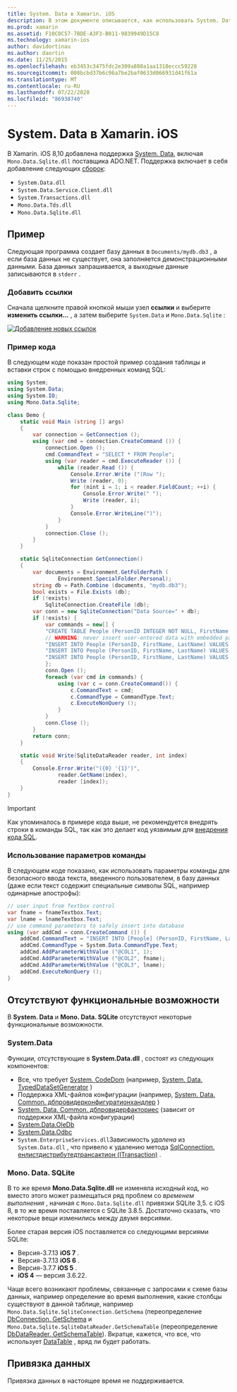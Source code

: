 ```yaml
---
title: System. Data в Xamarin. iOS
description: В этом документе описывается, как использовать System. Data и Mono.Data.Sqlite.dll для доступа к данным SQLite в приложении Xamarin. iOS.
ms.prod: xamarin
ms.assetid: F10C0C57-7BDE-A3F3-B011-9839949D15C8
ms.technology: xamarin-ios
author: davidortinau
ms.author: daortin
ms.date: 11/25/2015
ms.openlocfilehash: eb3453c3475fdc2e309a888a1aa1318eccc59228
ms.sourcegitcommit: 008bcbd37b6c96a7be2baf0633d066931d41f61a
ms.translationtype: MT
ms.contentlocale: ru-RU
ms.lasthandoff: 07/22/2020
ms.locfileid: "86938740"
---
```

# <a name="systemdata-in-xamarinios"></a>System. Data в Xamarin. iOS

В Xamarin. iOS 8,10 добавлена поддержка [System. Data](xref:System.Data), включая `Mono.Data.Sqlite.dll` поставщика ADO.NET. Поддержка включает в себя добавление следующих [сборок](~/cross-platform/internals/available-assemblies.md):

- `System.Data.dll`
- `System.Data.Service.Client.dll`
- `System.Transactions.dll`
- `Mono.Data.Tds.dll`
- `Mono.Data.Sqlite.dll`

<a name="Example"></a>

## <a name="example"></a>Пример

Следующая программа создает базу данных в `Documents/mydb.db3` , а если база данных не существует, она заполняется демонстрационными данными. База данных запрашивается, а выходные данные записываются в `stderr` .

### <a name="add-references"></a>Добавить ссылки

Сначала щелкните правой кнопкой мыши узел **ссылки** и выберите **изменить ссылки...** , а затем выберите `System.Data` и `Mono.Data.Sqlite` :

[![Добавление новых ссылок](system.data-images/edit-references-sml.png)](system.data-images/edit-references.png#lightbox)

### <a name="sample-code"></a>Пример кода

В следующем коде показан простой пример создания таблицы и вставки строк с помощью внедренных команд SQL:

```csharp
using System;
using System.Data;
using System.IO;
using Mono.Data.Sqlite;

class Demo {
    static void Main (string [] args)
    {
        var connection = GetConnection ();
        using (var cmd = connection.CreateCommand ()) {
            connection.Open ();
            cmd.CommandText = "SELECT * FROM People";
            using (var reader = cmd.ExecuteReader ()) {
                while (reader.Read ()) {
                    Console.Error.Write ("(Row ");
                    Write (reader, 0);
                    for (nint i = 1; i < reader.FieldCount; ++i) {
                        Console.Error.Write(" ");
                        Write (reader, i);
                    }
                    Console.Error.WriteLine(")");
                }
            }
            connection.Close ();
        }
    }

    static SqliteConnection GetConnection()
    {
        var documents = Environment.GetFolderPath (
                Environment.SpecialFolder.Personal);
        string db = Path.Combine (documents, "mydb.db3");
        bool exists = File.Exists (db);
        if (!exists)
            SqliteConnection.CreateFile (db);
        var conn = new SqliteConnection("Data Source=" + db);
        if (!exists) {
            var commands = new[] {
            "CREATE TABLE People (PersonID INTEGER NOT NULL, FirstName ntext, LastName ntext)",
            // WARNING: never insert user-entered data with embedded parameter values
            "INSERT INTO People (PersonID, FirstName, LastName) VALUES (1, 'First', 'Last')",
            "INSERT INTO People (PersonID, FirstName, LastName) VALUES (2, 'Dewey', 'Cheatem')",
            "INSERT INTO People (PersonID, FirstName, LastName) VALUES (3, 'And', 'How')",
            };
            conn.Open ();
            foreach (var cmd in commands) {
                using (var c = conn.CreateCommand()) {
                    c.CommandText = cmd;
                    c.CommandType = CommandType.Text;
                    c.ExecuteNonQuery ();
                }
            }
            conn.Close ();
        }
        return conn;
    }

    static void Write(SqliteDataReader reader, int index)
    {
        Console.Error.Write("({0} '{1}')",
                reader.GetName(index),
                reader [index]);
    }
}
```

> [!IMPORTANT]
> Как упоминалось в примере кода выше, не рекомендуется внедрять строки в команды SQL, так как это делает код уязвимым для [внедрения кода SQL](https://en.wikipedia.org/wiki/SQL_injection).

### <a name="using-command-parameters"></a>Использование параметров команды

В следующем коде показано, как использовать параметры команды для безопасного ввода текста, введенного пользователем, в базу данных (даже если текст содержит специальные символы SQL, например одинарные апострофы):

```csharp
// user input from Textbox control
var fname = fnameTextbox.Text;
var lname = lnameTextbox.Text;
// use command parameters to safely insert into database
using (var addCmd = conn.CreateCommand ()) {
    addCmd.CommandText = "INSERT INTO [People] (PersonID, FirstName, LastName) VALUES (@COL1, @COL2, @COL3)";
    addCmd.CommandType = System.Data.CommandType.Text;
    addCmd.AddParameterWithValue ("@COL1", 1);
    addCmd.AddParameterWithValue ("@COL2", fname);
    addCmd.AddParameterWithValue ("@COL3", lname);
    addCmd.ExecuteNonQuery ();
}
```

<a name="Missing_Functionality"></a>

## <a name="missing-functionality"></a>Отсутствуют функциональные возможности

В **System. Data** и **Mono. Data. SQLite** отсутствуют некоторые функциональные возможности.

<a name="System.Data"></a>

### <a name="systemdata"></a>System.Data

Функции, отсутствующие в **System.Data.dll** , состоят из следующих компонентов:

- Все, что требует [System. CodeDom](xref:System.CodeDom) (например,  [System. Data. TypedDataSetGenerator](xref:System.Data.TypedDataSetGenerator) )
- Поддержка XML-файлов конфигурации (например,  [System. Data. Common. дбпровидерконфигуратионхандлер](xref:System.Data.Common.DbProviderConfigurationHandler) )
- [System. Data. Common. дбпровидерфакториес](xref:System.Data.Common.DbProviderFactories) (зависит от поддержки XML-файла конфигурации)
- [System.Data.OleDb](xref:System.Data.OleDb)
- [System.Data.Odbc](xref:System.Data.Odbc)
- `System.EnterpriseServices.dll`Зависимость *удалена* из `System.Data.dll` , что привело к удалению метода [SqlConnection. енлистдистрибутедтрансактион (ITransaction)](xref:System.Data.SqlClient.SqlConnection.EnlistDistributedTransaction*) .

<a name="Mono.Data.Sqlite"></a>

### <a name="monodatasqlite"></a>Mono. Data. SQLite

В то же время **Mono.Data.Sqlite.dll** не изменяла исходный код, но вместо этого может размещаться ряд проблем со *временем выполнения* , начиная с `Mono.Data.Sqlite.dll` привязки SQLite 3,5. с iOS 8, в то же время поставляется с SQLite 3.8.5. Достаточно сказать, что некоторые вещи изменились между двумя версиями.

Более старая версия iOS поставляется со следующими версиями SQLite:

- Версия-3.7.13 **iOS 7** .
- Версия-3.7.13 **iOS 6** .
- Версия-3.7.7 **iOS 5** .
- **iOS 4** — версия 3.6.22.

Чаще всего возникают проблемы, связанные с запросами к схеме базы данных, например определение во время выполнения, какие столбцы существуют в данной таблице, например `Mono.Data.Sqlite.SqliteConnection.GetSchema` (переопределение [DbConnection. GetSchema](xref:System.Data.Common.DbConnection.GetSchema) и `Mono.Data.Sqlite.SqliteDataReader.GetSchemaTable` (переопределение [DbDataReader. GetSchemaTable](xref:System.Data.Common.DbDataReader.GetSchemaTable)). Вкратце, кажется, что все, что использует [DataTable](xref:System.Data.DataTable) , вряд ли будет работать.

<a name="Data_Binding"></a>

## <a name="data-binding"></a>Привязка данных

Привязка данных в настоящее время не поддерживается.
